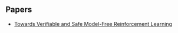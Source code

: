 ## Papers

- [Towards Verifiable and Safe Model-Free Reinforcement Learning](http://ceur-ws.org/Vol-2509/invited.pdf)
